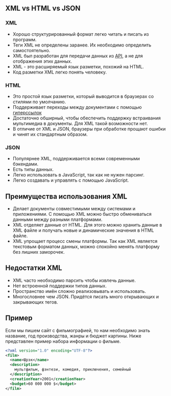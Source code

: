 ## XML vs HTML vs JSON

### XML

- Хорошо структурированный формат легко читать и писать из программ.
- Теги XML не определены заранее. Их необходимо определить самостоятельно.
- XML был разработан для передачи данных из [API](/js/api/), а не для отображения этих данных.
- XML - это расширяемый язык разметки, похожий на HTML.
- Код разметки XML легко понять человеку.

### HTML

- Это простой язык разметки, который выводится в браузерах со стилями по умолчанию.
- Поддерживает переходы между документами с помощью [гиперссылок](/html/a)
- Достаточно обширный, чтобы обеспечить поддержку встраивания мультимедиа в документы. Для XML такой возможности нет.
- В отличие от XML и JSON, браузеры при обработке прощают ошибки и чинят их стандартным образом.

### JSON

- Популярнее XML, поддерживается всеми современными бэкендами.
- Есть типы данных.
- Легко использовать в JavaScript, так как не нужен парсинг.
- Легко создавать и управлять с помощью JavaScript.

## Преимущества использования XML

- Делает документы совместимыми между системами и приложениями. С помощью XML можно быстро обмениваться данными между разными платформами.
- XML отделяет данные от HTML. Для этого можно хранить данные в XML файле и получать новые и динамические значения в HTML файле.
- XML упрощает процесс смены платформы. Так как XML является текстовым форматом данных, можно спокойно менять платформу без лишних заморочек.

## Недостатки XML

- XML часто необходимо парсить чтобы извлечь данные.
- Нет встроенной поддержки типов данных.
- Пространство имён сложно реализовывать и использовать.
- Многословнее чем JSON. Придётся писать много открывающих и закрывающих тегов.

## Пример

Если мы пишем сайт с фильмографией, то нам необходимо знать название, год производства, жанры и бюджет картины. Ниже представлен пример набора информации о фильме.

```xml
<?xml version="1.0" encoding="UTF-8"?>
<film>
  <name>Шрэк</name>
  <description>
    мультфильм, фэнтези, комедия, приключения, семейный
  </description>
  <creationYear>2001</creationYear>
  <budget>60 000 000 $</budget>
</film>
```
